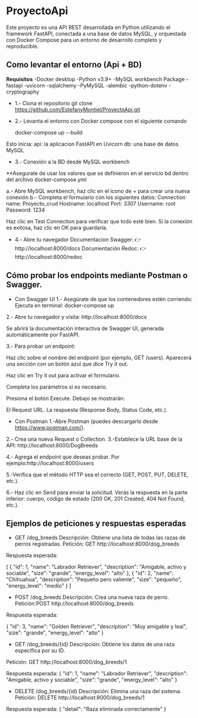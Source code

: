 # ProyectoApi
Este proyecto es una API REST desarrollada en Python utilizando el framework FastAPI, conectada a una base de datos MySQL, y orquestada con Docker Compose para un entorno de desarrollo completo y reproducible.

## Como levantar el entorno (Api + BD)
**Requisitos**
-Docker desktop
-Python v3.9+
-MySQL workbench 
Package 
-fastapi
-uvicorn
-sqlalchemy
-PyMySQL
-alembic
-python-dotenv
-cryptography

* 1.- Clona el repositorio 
git clone https://github.com/EstefanyMontiel/ProyectoApi.git

* 2.- Levanta el entorno con Docker compose con el siguiente comando
    
     docker-compose up --build


Esto inicia:
api: la aplicacion FastAPI en Uvicorn 
db: una base de datos MySQL 

* 3.- Conexión a la BD desde MySQL workbench 

**Asegurate de usar los valores que se definieron en el servicio bd dentro del archivo docker-compose.yml

 a.- Abre MySQL workbench, haz clic en el ícono de + para crear una nueva conexión
 b.- Completa el formulario con los siguientes datos:
 Connection name: Proyecto_crud 
 Hostname: localhost 
 Port: 3307
 Username: root 
 Password: 1234

 Haz clic en Test Connection para verificar que todo esté bien. Si la conexión es exitosa, haz clic en OK para guardarla.
 
* 4.- Abre tu navegador 
Documentacion Swagger: 
👉http://localhost:8000/docs
 Documentación Redoc:
👉 http://localhost:8000/redoc


## Cómo probar los endpoints mediante Postman o Swagger.

* Con Swagger UI
1.- Asegúrate de que los contenedores estén corriendo:
Ejecuta en terminal: docker-compose up

2.- Abre tu navegador y visita:
http://localhost:8000/docs

Se abrirá la documentación interactiva de Swagger UI, generada automáticamente por FastAPI.

3.- Para probar un endpoint:

Haz clic sobre el nombre del endpoint (por ejemplo, GET /users). Aparecerá una sección con un botón azul que dice Try it out.

Haz clic en Try it out para activar el formulario.

Completa los parámetros si es necesario.

Presiona el botón Execute. Debajo se mostrarán:

El Request URL.
La respuesta (Response Body, Status Code, etc.).

* Con Postman
1.-Abre Postman (puedes descargarlo desde https://www.postman.com/).

2.- Crea una nueva Request o Collection.
3.-Establece la URL base de la API:
http://localhost:8000/DogBreeds

4.- Agrega el endpoint que deseas probar. Por ejemplo:http://localhost:8000/users

5.-Verifica que el método HTTP sea el correcto (GET, POST, PUT, DELETE, etc.).

6.- Haz clic en Send para enviar la solicitud.
Verás la respuesta en la parte inferior: cuerpo, código de estado (200 OK, 201 Created, 404 Not Found, etc.).

## Ejemplos de peticiones y respuestas esperadas
* GET /dog_breeds
Descripción: Obtiene una lista de todas las razas de perros registradas.
Petición: GET http://localhost:8000/dog_breeds

Respuesta esperada: 

[
  {
    "id": 1,
    "name": "Labrador Retriever",
    "description": "Amigable, activo y sociable",
    "size": "grande",
    "energy_level": "alto"
  },
  {
    "id": 2,
    "name": "Chihuahua",
    "description": "Pequeño pero valiente",
    "size": "pequeño",
    "energy_level": "medio"
  }
]
* POST /dog_breeds
Descripción: Crea una nueva raza de perro.
Petición:POST http://localhost:8000/dog_breeds

Respuesta esperada: 

{
  "id": 3,
  "name": "Golden Retriever",
  "description": "Muy amigable y leal",
  "size": "grande",
  "energy_level": "alto"
}

* GET /dog_breeds/{id}
Descripción: Obtiene los datos de una raza específica por su ID.

Petición: GET http://localhost:8000/dog_breeds/1

Respuesta esperada: 
{
  "id": 1,
  "name": "Labrador Retriever",
  "description": "Amigable, activo y sociable",
  "size": "grande",
  "energy_level": "alto"
}

* DELETE /dog_breeds/{id}
Descripción: Elimina una raza del sistema.
Petición: DELETE http://localhost:8000/dog_breeds/1

Respuesta esperada: 
{
  "detail": "Raza eliminada correctamente"
}
